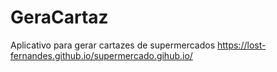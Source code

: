 # GeraCartaz
Aplicativo para gerar cartazes de supermercados
https://lost-fernandes.github.io/supermercado.gihub.io/
